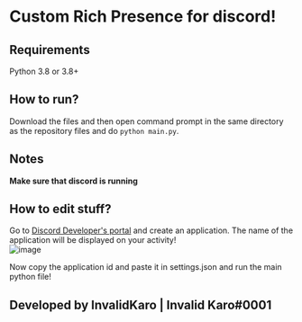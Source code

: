 # Custom Rich Presence for discord!

## Requirements
Python 3.8 or 3.8+

## How to run?
Download the files and then open command prompt in the same directory as the repository files and do `python main.py`.

## Notes
**__Make sure that discord is running__**

## How to edit stuff?
Go to [Discord Developer's portal](https://discord.com/developers) and create an application. The name of the application will be displayed on your activity!  
![image](https://cdn.discordapp.com/attachments/954829907534446613/963508766601510942/unknown.png?size=4096)

Now copy the application id and paste it in settings.json and run the main python file!

## Developed by InvalidKaro | Invalid Karo#0001